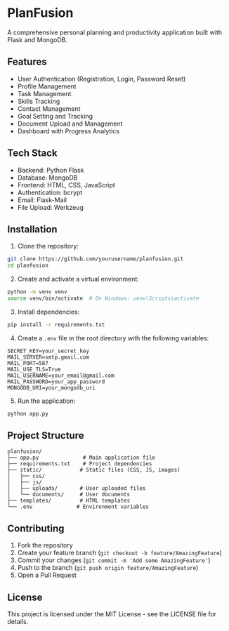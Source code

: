 # PlanFusion

A comprehensive personal planning and productivity application built with Flask and MongoDB.

## Features

- User Authentication (Registration, Login, Password Reset)
- Profile Management
- Task Management
- Skills Tracking
- Contact Management
- Goal Setting and Tracking
- Document Upload and Management
- Dashboard with Progress Analytics

## Tech Stack

- Backend: Python Flask
- Database: MongoDB
- Frontend: HTML, CSS, JavaScript
- Authentication: bcrypt
- Email: Flask-Mail
- File Upload: Werkzeug

## Installation

1. Clone the repository:
```bash
git clone https://github.com/yourusername/planfusion.git
cd planfusion
```

2. Create and activate a virtual environment:
```bash
python -m venv venv
source venv/bin/activate  # On Windows: venv\Scripts\activate
```

3. Install dependencies:
```bash
pip install -r requirements.txt
```

4. Create a `.env` file in the root directory with the following variables:
```
SECRET_KEY=your_secret_key
MAIL_SERVER=smtp.gmail.com
MAIL_PORT=587
MAIL_USE_TLS=True
MAIL_USERNAME=your_email@gmail.com
MAIL_PASSWORD=your_app_password
MONGODB_URI=your_mongodb_uri
```

5. Run the application:
```bash
python app.py
```

## Project Structure

```
planfusion/
├── app.py              # Main application file
├── requirements.txt    # Project dependencies
├── static/            # Static files (CSS, JS, images)
│   ├── css/
│   ├── js/
│   ├── uploads/       # User uploaded files
│   └── documents/     # User documents
├── templates/         # HTML templates
└── .env              # Environment variables
```

## Contributing

1. Fork the repository
2. Create your feature branch (`git checkout -b feature/AmazingFeature`)
3. Commit your changes (`git commit -m 'Add some AmazingFeature'`)
4. Push to the branch (`git push origin feature/AmazingFeature`)
5. Open a Pull Request

## License

This project is licensed under the MIT License - see the LICENSE file for details. 